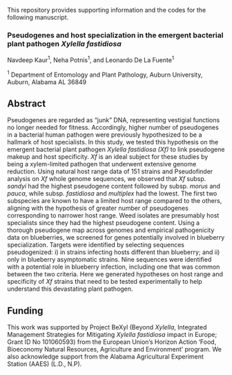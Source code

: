 This repository provides supporting information and the codes for the following manuscript.

### Pseudogenes and host specialization in the emergent bacterial plant pathogen *Xylella fastidiosa*

Navdeep Kaur<sup>1</sup>, Neha Potnis<sup>1</sup>, and Leonardo De La Fuente<sup>1</sup>

<sup>1</sup> Department of Entomology and Plant Pathology, Auburn University, Auburn, Alabama AL 36849

## Abstract

Pseudogenes are regarded as “junk” DNA, representing vestigial functions no longer needed for fitness. Accordingly, higher number of pseudogenes in a bacterial human pathogen were previously hypothesized to be a hallmark of host specialists. In this study, we tested this hypothesis on the emergent bacterial plant pathogen *Xylella fastidiosa (Xf)* to link pseudogene makeup and host specificity. *Xf* is an ideal subject for these studies by being a xylem-limited pathogen that underwent extensive genome reduction. Using natural host range data of 151 strains and Pseudofinder analysis on *Xf* whole genome sequences, we observed that *Xf* subsp. *sandyi* had the highest pseudogene content followed by subsp. *morus* and *pauca*, while subsp. *fastidiosa* and *multiplex* had the lowest. The first two subspecies are known to have a limited host range compared to the others, aligning with the hypothesis of greater number of pseudogenes corresponding to narrower host range. Weed isolates are presumably host specialists since they had the highest pseudogene content. Using a thorough pseudogene map across genomes and empirical pathogenicity data on blueberries, we screened for genes potentially involved in blueberry specialization. Targets were identified by selecting sequences pseudogenized: i) in strains infecting hosts different than blueberry; and ii) only in blueberry asymptomatic strains. Nine sequences were identified with a potential role in blueberry infection, including one that was common between the two criteria. Here we generated hypotheses on host range and specificity of *Xf* strains that need to be tested experimentally to help understand this devastating plant pathogen.

## Funding

This work was supported by Project BeXyl (Beyond *Xylella*, Integrated Management Strategies for Mitigating *Xylella fastidiosa* impact in Europe; Grant ID No 101060593) from the European Union’s Horizon Action ‘Food, Bioeconomy Natural Resources, Agriculture and Environment’ program. We also acknowledge support from the Alabama Agricultural Experiment Station (AAES) (L.D., N.P).

